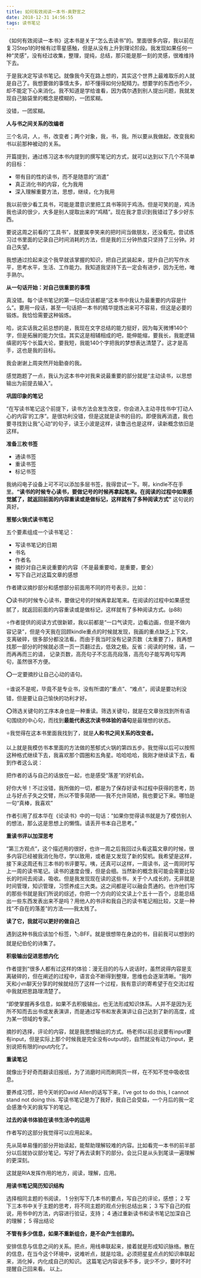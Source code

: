 ```yaml
---
title: 如何有效阅读一本书-奥野宣之
date: 2018-12-31 14:56:55
tags: 读书笔记
---
```

《如何有效阅读一本书》这本书是关于“怎么去读书”的。里面很多内容，我以前在复习Step1的时候有过零星感触，但是从没有上升到理论阶段。我发现如果任何一种“灵感”，没有经过收集，整理，提纯，总结，那只能是那一刻的灵感，很难维持下去。

于是我决定写读书笔记。就像我今天在路上想的，其实这个世界上最难取乐的人就是自己了。我想要做的事情太多，却不懂得如何分配精力。想要学的东西也不少，却不能定下心来消化。我不知道是学给谁看，因为偶尔遇到别人提出问题，我就发现自己脑袋里的概念是模糊的，一团浆糊。

没错，一团浆糊。

**人与书之间关系的改编者**

三个名词，人，书，改变者；两个对象，我，书，我。所以要从我做起，改变我和书以前那种被动的关系。

开篇提到，通过练习这本书内提到的撰写笔记的方式，就可以达到以下几个不简单的目标：

* 带有目的性的读书，而不是随意的“消遣”
* 真正消化书的内容，化为我用
* 深入理解重要方法，思想，继续，化为我用

我以前很少看工具书，可能是潜意识里把工具书等同于鸡汤。但是可笑的是，鸡汤我也读的很少，大多是别人提取出来的“鸡精”。现在我才意识到我错过了多少好东西。

要说这周之前看的“工具书”，就要属李笑来的把时间当做朋友，还没看完。尝试练习过书里面的记录自己时间消耗的方法，但是我的三分钟热度只坚持了三分钟。对自己失望。

我想通过捡起来这个我早就该掌握的知识，把自己武装起来，提升自己的写作水平，思考水平，生活、工作能力。我知道我坚持下去一定会有进步，因为无他，唯手熟尔。

**从一句话开始：对自己很重要的事情**

真没错。每个读书笔记的第一句话应该都是“这本书中我认为最重要的内容是什么”。要用一段话，甚至一句话把一本书的精华提炼出来可不容易，但这是必要的锻炼。我恰恰需要这种锻炼。

哈，说实话我之前总想的是，我现在文字总结的能力挺好，因为每天微博140个字，但是拓展的能力欠佳。其实这是相辅相成的吧，能伸能缩，要我长，我能逻辑缜密的写个长篇大论，要我短，我能140个字把我的梦想表达清楚了。这才是高手，这也是我的目标。

我会谢谢上周突然开始勤奋的我。

感觉跑题了一点，我认为这本书中对我来说最重要的部分就是“主动读书，以思想输出为前提去输入”。

**巩固印象的笔记**

“在写读书笔记这个前提下，读书方法会发生改变，你会进入主动寻找书中‘打动人心的内容’的工序”。是很功利没错，但是这就是读书的目的。即便我再消遣，我也要寻找到让我“心动”的句子，读王小波是这样，读鲁迅也是这样，读新概念依旧是这样。

**准备三枚书签**

* 通读书签
* 重读书签
* 标记书签

我纳闷电子设备上可不可以添加多层书签，我得尝试一下。啊，kindle不在手里。**“读书的时候专心读书，要做记号的时候再拿起笔来。在阅读的过程中如果感觉腻了，就返回前面的内容重读或是做标记，这样就有了多种阅读方式”** 这句说的真好。

**葱郁火锅式读书笔记**

五个要素组成一个读书笔记：

* 写读书笔记的日期
* 书名
* 作者名
* 摘抄对自己来说重要的内容（不是最重要哈，是重要，要全）
* 写下自己对这篇文章的感想

作者建议摘抄部分和感想部分前面用不同的符号表示，比如：

⭕️读书的时候专心读书，要做记号的时候再拿起笔来。在阅读的过程中如果感觉腻了，就返回前面的内容重读或是做标记，这样就有了多种阅读方式。(p88)

⭐️作者提供的阅读方式很新颖，我以前都是“一口气读完，边看边画，但是不做内容记录”，但是今天我在回顾kindle重点的时候就发现，我画的重点缺乏上下文，支离破碎，很多部分都没法看。而由于我当时没有记录页数（太重要了），我再想找那一部分的时候就必须一页一页翻过去，低效之极。反省：阅读的时候，请，一而再再而三的请， 记录页数，高亮句子不忘高亮段落，高亮句子能写两句写两句，虽然很不方便。

⭕️一定要摘抄让自己心动的语句。

⭐️谁说不是呢，毕竟不是专业书，没有所谓的“重点”、“难点”，阅读是要功利没错，但是要让自己愉快的功利才好。

⭕️筛选关键句的工序本身也是一种重读。筛选关键句，就是在文章张找到所有语句围绕的中心句，而找到**最能代表这次读书体验的语句**是最理想的状态。

⭐️我觉得在这本书里面我找到了，就是**人和书之间关系的改变者。**

以上就是我模仿书本里面的方法做的葱郁式火锅的第四五步。我觉得以后可以按照这种格式继续下去，我喜欢那个圆圈和五角星。哈哈哈哈，我刚才继续读下去，看到作者这么说：

把作者的话与自己的话放在一起，也是感受“落差”的好机会。

好你大爷！不过没错，我所做的一切，都是为了保存好读书过程中获得的思考，防止与好点子失之交臂，所以不管多简陋——我不允许简陋，我也要记下来。哪怕是一句“真棒，我喜欢”

作者引用了叔本华在《论读书》中的一句话：“如果你觉得读书就是为了模仿别人的想法，那么这是思想上的懒惰。请丢开书本自己思考。”

**重读书评以加深思考**

“第三方观点”，这个描述用的很好，也许一周之后我回过头看这篇文章的时候，很多内容已经被我消化殆尽，学以致用，或者是又发现了新的契机。我希望是这样，接下来这周还有三本书的书评要写。咦，还真可以这样，一周读书，这一周同时写上一周的读书笔记。读书的速度会慢，但是会细。当然新的概念我可能会需要比较长的时间去阅读，吸收。但是我发现现在读的这些书，关于个人成长的，无非就是时间管理，知识管理，习惯养成三大类。这之间都是可以融会贯通的。也许他们写的那些书就是我们所说的综述，你把一个方向的论文读上个五十一百个，总能总结出一些东西发表出来不是吗？用他人的书评和我自己的读书笔记相比较，又是一种找“不自在的落差”的方法——我太贱了。

**读了它，我就可以更好的做自己**

遇到这种书我应该加个标签，🏷BFF。就是很想带在身边的书，目前我可以想到的就是纪伯伦的诗集了。

**积极输出促进思想内化**

作者提到“很多人都有过这样的体验：漫无目的的与人说话时，虽然说得内容是支离破碎的，但在阐述的过程中，语言会不断得到整理，思维也会逐渐清晰。“我昨天和小m聊天分享的时候就经历了这样一个过程，我有意识的寄希望于在交流过程中我就把思路理清楚了。

“即使掌握再多信息，如果不去积极输出，也无法形成知识体系。人并不是因为无所不知而去出书或发表演讲，而是通过写书和发表演讲让自己达到了新的高度，成为某一领域的专家。”

摘抄的选择，评论的内容，就是我思想输出的方式。杨老师以前总说要有input要有input，但是实际上那个时候我是完全没有output的，自然就没有动力input，更别说把有限的input内化了。

**重读笔记**

就像出于好奇而翻读旧报纸，为了消磨时间而刷网页一样，在不知不觉中吸收信息。

要养成习惯，把今天听的David Allen的话写下来，I’ve got to do this, I cannot stand not doing this.
写读书笔记是为了我好，我自己会受益，一个月后的我一定会感激今天的我写下的笔记。

**过去的读书体验在读书生活中的运用**  

作者写的这部分我觉得可以应用起来。

先从简单易懂的部分开始读起，能帮助理解较难的内容。比如看完一本书的前半部分以后就协议部分笔记，写好了再去读剩下的部分。会比只是从头到尾读一遍理解的更深刻。

这就是RIA发挥作用的地方，阅读，理解，应用。

**用读书笔记简历知识结构**

选择相同主题的书阅读，
1 分别写下几本书的要点，写自己的评论，感想；
2 写下三本书中关于主题的思考，将不同主题的观点分别总结出来；
3 写下自己的假说，用书中的方法，内容进行验证，支持；
4 通过重新读书和读书笔记加深自己的理解；
5 得出结论

**不管有多少信息，如果不重新组合，是不会产生创意的。**

安排信息与信息之间的关系。把点，用线串联起来，接着就是形成知识脉络。散在的信息，在当今这个环境中，说难听点，就是垃圾。必须把星星点点的知识串联起来，消化掉，内化成自己的知识。
这篇笔记内容说多不多，说少不少，要时不时提醒自己回来看。
以上。